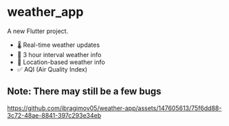 # weather_app

A new Flutter project.

- 🌡️ Real-time weather updates
- 📅 3 hour interval weather info
- 📍 Location-based weather info
- ✅ AQI (Air Quality Index)
## Note: There may still be a few bugs

https://github.com/ibragimov05/weather-app/assets/147605613/75f6dd88-3c72-48ae-8841-397c293e34eb
